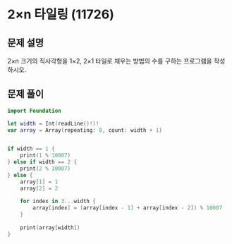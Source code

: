 # 2×n 타일링 (11726)
## 문제 설명
2×n 크기의 직사각형을 1×2, 2×1 타일로 채우는 방법의 수를 구하는 프로그램을 작성하시오.

## 문제 풀이

```swift
import Foundation

let width = Int(readLine()!)!
var array = Array(repeating: 0, count: width + 1)


if width == 1 {
    print(1 % 10007)
} else if width == 2 {
    print(2 % 10007)
} else {
    array[1] = 1
    array[2] = 2
    
    for index in 3...width {
        array[index] = (array[index - 1] + array[index - 2]) % 10007
    }
    
    print(array[width])
}
```
